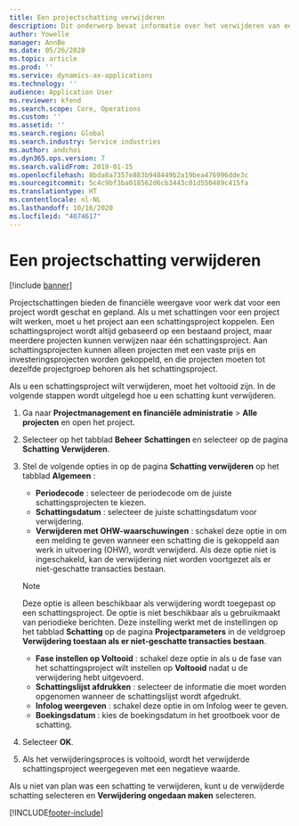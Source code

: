 ```yaml
---
title: Een projectschatting verwijderen
description: Dit onderwerp bevat informatie over het verwijderen van een projectschatting nadat deze is voltooid.
author: Yowelle
manager: AnnBe
ms.date: 05/26/2020
ms.topic: article
ms.prod: ''
ms.service: dynamics-ax-applications
ms.technology: ''
audience: Application User
ms.reviewer: kfend
ms.search.scope: Core, Operations
ms.custom: ''
ms.assetid: ''
ms.search.region: Global
ms.search.industry: Service industries
ms.author: andchoi
ms.dyn365.ops.version: 7
ms.search.validFrom: 2019-01-15
ms.openlocfilehash: 8bda8a7357e883b948449b2a19bea476996dde3c
ms.sourcegitcommit: 5c4c9bf3ba018562d6cb3443c01d550489c415fa
ms.translationtype: HT
ms.contentlocale: nl-NL
ms.lasthandoff: 10/16/2020
ms.locfileid: "4074617"
---
```

# <a name="eliminate-a-project-estimate"></a>Een projectschatting verwijderen

[!include [banner](../includes/banner.md)]

Projectschattingen bieden de financiële weergave voor werk dat voor een project wordt geschat en gepland. Als u met schattingen voor een project wilt werken, moet u het project aan een schattingsproject koppelen. Een schattingsproject wordt altijd gebaseerd op een bestaand project, maar meerdere projecten kunnen verwijzen naar één schattingsproject. Aan schattingsprojecten kunnen alleen projecten met een vaste prijs en investeringsprojecten worden gekoppeld, en die projecten moeten tot dezelfde projectgroep behoren als het schattingsproject.

Als u een schattingsproject wilt verwijderen, moet het voltooid zijn. In de volgende stappen wordt uitgelegd hoe u een schatting kunt verwijderen.

1. Ga naar **Projectmanagement en financiële administratie** > **Alle projecten** en open het project. 
2. Selecteer op het tabblad **Beheer** **Schattingen** en selecteer op de pagina **Schatting** **Verwijderen**.
3. Stel de volgende opties in op de pagina **Schatting verwijderen** op het tabblad **Algemeen** :

   - **Periodecode** : selecteer de periodecode om de juiste schattingsprojecten te kiezen. 
   - **Schattingsdatum** : selecteer de juiste schattingsdatum voor verwijdering.
   - **Verwijderen met OHW-waarschuwingen** : schakel deze optie in om een melding te geven wanneer een schatting die is gekoppeld aan werk in uitvoering (OHW), wordt verwijderd. Als deze optie niet is ingeschakeld, kan de verwijdering niet worden voortgezet als er niet-geschatte transacties bestaan. 
   > [!NOTE]
   > Deze optie is alleen beschikbaar als verwijdering wordt toegepast op een schattingsproject. De optie is niet beschikbaar als u gebruikmaakt van periodieke berichten. Deze instelling werkt met de instellingen op het tabblad **Schatting** op de pagina **Projectparameters** in de veldgroep **Verwijdering toestaan als er niet-geschatte transacties bestaan**.
   - **Fase instellen op Voltooid** : schakel deze optie in als u de fase van het schattingsproject wilt instellen op **Voltooid** nadat u de verwijdering hebt uitgevoerd.
   - **Schattingslijst afdrukken** : selecteer de informatie die moet worden opgenomen wanneer de schattingslijst wordt afgedrukt.
   - **Infolog weergeven** : schakel deze optie in om Infolog weer te geven.
   - **Boekingsdatum** : kies de boekingsdatum in het grootboek voor de schatting.

4.  Selecteer **OK**.
5. Als het verwijderingsproces is voltooid, wordt het verwijderde schattingsproject weergegeven met een negatieve waarde. 

Als u niet van plan was een schatting te verwijderen, kunt u de verwijderde schatting selecteren en **Verwijdering ongedaan maken** selecteren.   


[!INCLUDE[footer-include](../includes/footer-banner.md)]